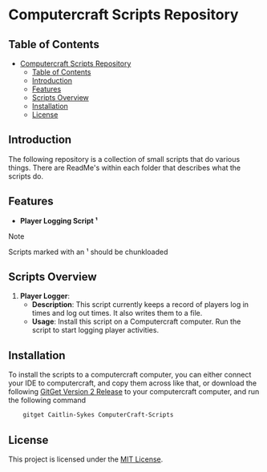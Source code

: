 # Computercraft Scripts Repository
## Table of Contents

- [Computercraft Scripts Repository](#computercraft-scripts-repository)
  - [Table of Contents](#table-of-contents)
  - [Introduction](#introduction)
  - [Features](#features)
  - [Scripts Overview](#scripts-overview)
  - [Installation](#installation)
  - [License](#license)

## Introduction

The following repository is a collection of small scripts that do various things. There are ReadMe's within each folder that describes what the scripts do.

## Features

- **Player Logging Script ¹**
> [!note]  
> Scripts marked with an ¹ should be chunkloaded

## Scripts Overview

1. **Player Logger**:
    - **Description**: This script currently keeps a record of players log in times and log out times. It also writes them to a file.
    - **Usage**: Install this script on a Computercraft computer. Run the script to start logging player activities.

## Installation

To install the scripts to a computercraft computer, you can either connect your IDE to computercraft, and copy them across like that, or download the following [GitGet Version 2 Release](https://www.computercraft.info/forums2/index.php?/topic/17387-gitget-version-2-release/) to your computercraft computer, and run the following command

```bash
    gitget Caitlin-Sykes ComputerCraft-Scripts
```


## License

This project is licensed under the [MIT License](LICENSE).
